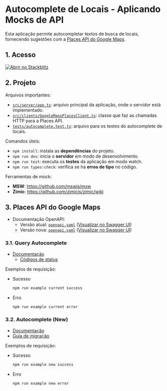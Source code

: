# Autocomplete de Locais - Aplicando Mocks de API

Esta aplicação permite autocompletar textos de busca de locais, fornecendo
sugestões com a
[Places API do Google Maps](https://developers.google.com/maps/documentation/places/web-service).

## 1. Acesso

[![Abrir no Stackblitz](https://developer.stackblitz.com/img/open_in_stackblitz.svg)](https://stackblitz.com/github/diego-aquino/api-mocking-app-autocomplete?startScript=dev&file=README.md)

## 2. Projeto

Arquivos importantes:

- [`src/server/app.ts`](./src/server/app.ts): arquivo principal da aplicação,
  onde o servidor está implementado.
- [`src/clients/GoogleMapsPlacesClient.ts`](./src/clients/googleMaps/GoogleMapsPlacesClient.ts):
  classe que faz as chamadas HTTP para a Places API.
- [`tests/autocomplete.test.ts`](./tests/autocomplete.test.ts): arquivo para os
  testes do autocomplete de locais.

Comandos úteis:

- `npm install`: instala as **dependências** do projeto.
- `npm run dev`: inicia o **servidor** em modo de desenvolvimento.
- `npm run test`: executa os **testes** da aplicação em modo watch.
- `npm run types:check`: verifica se há **erros de tipo** no código.

Ferramentas de mock:

- **MSW**: https://github.com/mswjs/msw
- **Zimic**: https://github.com/zimicjs/zimic/wiki

## 3. Places API do Google Maps

- Documentação OpenAPI:
  - Versão atual:
    [`openapi.yaml`](https://gist.githubusercontent.com/diego-aquino/21b772332f2455a827166ac3b64db052/raw/b9aed7f76a91bf216cee5fb37fe2fd1e0d959c80/google-maps-places-api-current.openapi.yaml)
    ([Visualizar no Swagger UI](https://editor-next.swagger.io/?url=https://gist.githubusercontent.com/diego-aquino/21b772332f2455a827166ac3b64db052/raw/b9aed7f76a91bf216cee5fb37fe2fd1e0d959c80/google-maps-places-api-current.openapi.yaml))
  - Versão nova:
    [`openapi.yaml`](https://gist.githubusercontent.com/diego-aquino/a0554434e8ac73ece2f5d787727b227f/raw/2e4ee77090f61a69d93f880bc0d2c3709b758daf/google-maps-places-api-new.openapi.yaml)
    ([Visualizar no Swagger UI](https://editor-next.swagger.io/?url=https://gist.githubusercontent.com/diego-aquino/a0554434e8ac73ece2f5d787727b227f/raw/2e4ee77090f61a69d93f880bc0d2c3709b758daf/google-maps-places-api-new.openapi.yaml))

### 3.1. Query Autocomplete

- [Documentação](https://developers.google.com/maps/documentation/places/web-service/query)
  - [Códigos de status](https://developers.google.com/maps/documentation/places/web-service/query#PlacesAutocompleteStatus)

Exemplos de requisição:

- Sucesso
  ```bash
  npm run example current success
  ```
- Erro
  ```bash
  npm run example current error
  ```

### 3.2. Autocomplete (New)

- [Documentação](https://developers.google.com/maps/documentation/places/web-service/place-autocomplete)
- [Guia de migração](https://developers.google.com/maps/documentation/places/web-service/migrate-autocomplete)

Exemplos de requisição:

- Sucesso
  ```bash
  npm run example new success
  ```
- Erro
  ```bash
  npm run example new error
  ```

